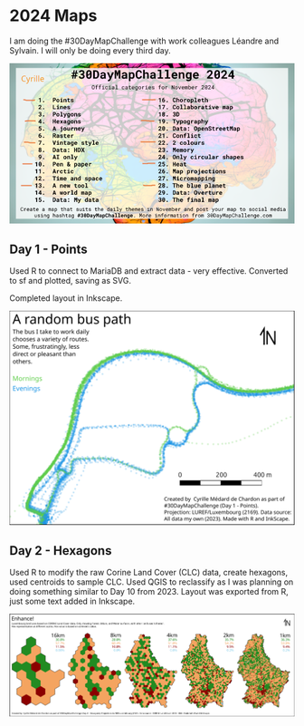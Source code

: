 # 2024 Maps 

I am doing the #30DayMapChallenge with work colleagues Léandre and Sylvain. I will only be doing every third day.

![A list of 30 maps to make for the 30DayMapChallenge](30dmc-2024.png)

## Day 1 - Points
Used R to connect to MariaDB and extract data - very effective. Converted to sf and plotted, saving as SVG.

Completed layout in Inkscape.

![A map of points showing the path of a bus in the morning and evening - it takes many routes](day01/day1_map.png)

## Day 2 - Hexagons
Used R to modify the raw Corine Land Cover (CLC) data, create hexagons, used centroids to sample CLC. Used QGIS to reclassify as I was planning on doing something similar to Day 10 from 2023. Layout was exported from R, just some text added in Inkscape.

![A series of maps showing land use (forest, urban, water, and other) in Luxembourg at different hexagonal resolutions - from 16km to 1km.](day04/day4.png)
